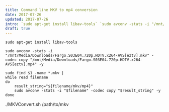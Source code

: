 ```yaml
---
title: Command line MKV to mp4 conversion
date: 2017-07-26
updated: 2017-07-26
intro: `sudo apt-get install libav-tools` `sudo avconv -stats -i "/mnt/Media/Downloads/Fargo.S03E04.720p.HDTV.x264-AVS[eztv].mkv" -codec copy "/mnt/Media/Downloads/Fargo.S03E04.720p.HDTV....
draft: true
---
```


`sudo apt-get install libav-tools`

`sudo avconv -stats -i "/mnt/Media/Downloads/Fargo.S03E04.720p.HDTV.x264-AVS[eztv].mkv" -codec copy "/mnt/Media/Downloads/Fargo.S03E04.720p.HDTV.x264-AVS[eztv].mp4" -y`

```
sudo find $1 -name *.mkv |
while read filename
do
	result_string="${filename/mkv/mp4}"
	sudo avconv -stats -i "$filename" -codec copy "$result_string" -y
done
```

./MKVConvert.sh /path/to/mkv